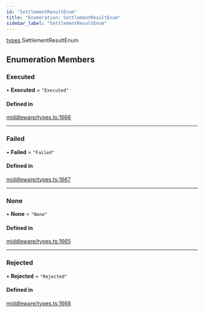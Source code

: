 ```yaml
---
id: "SettlementResultEnum"
title: "Enumeration: SettlementResultEnum"
sidebar_label: "SettlementResultEnum"
---
```


[types](../../../modules/Types/Types.md).SettlementResultEnum

## Enumeration Members

### Executed

• **Executed** = ``"Executed"``

#### Defined in

[middleware/types.ts:1666](https://github.com/PolymeshAssociation/polymesh-sdk/blob/5a778578/src/middleware/types.ts#L1666)

___

### Failed

• **Failed** = ``"Failed"``

#### Defined in

[middleware/types.ts:1667](https://github.com/PolymeshAssociation/polymesh-sdk/blob/5a778578/src/middleware/types.ts#L1667)

___

### None

• **None** = ``"None"``

#### Defined in

[middleware/types.ts:1665](https://github.com/PolymeshAssociation/polymesh-sdk/blob/5a778578/src/middleware/types.ts#L1665)

___

### Rejected

• **Rejected** = ``"Rejected"``

#### Defined in

[middleware/types.ts:1668](https://github.com/PolymeshAssociation/polymesh-sdk/blob/5a778578/src/middleware/types.ts#L1668)
